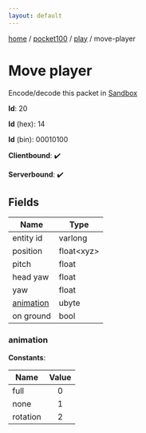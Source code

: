 ```yaml
---
layout: default
---
```


[home](/)  /  [pocket100](/protocol/pocket100)  /  [play](/protocol/pocket100/play)  /  move-player

# Move player

Encode/decode this packet in [Sandbox](../../../sandbox/pocket100#Play.MovePlayer)

**Id**: 20

**Id** (hex): 14

**Id** (bin): 00010100

**Clientbound**: ✔️

**Serverbound**: ✔️

## Fields

Name | Type
---|---
entity id | varlong
position | float&lt;xyz&gt;
pitch | float
head yaw | float
yaw | float
[animation](#animation) | ubyte
on ground | bool

### animation

**Constants**:

Name | Value
---|:---:
full | 0
none | 1
rotation | 2
